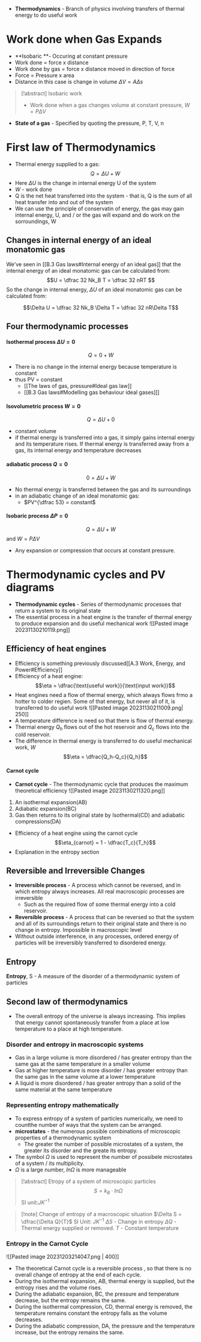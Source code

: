   - **Thermodynamics** - Branch of physics involving transfers of thermal energy to do useful work
# Work done when Gas Expands
- **Isobaric **- Occuring at constant pressure
- Work done = force x distance
- Work done by gas = force x distance moved in direction of force
- Force = Pressure x area 
- Distance in this case is change in volume $\Delta V = A\Delta s$ 
>[!abstract] Isobaric work
>- Work done when a gas changes volume at constant pressure, $W = P\Delta V$

- **State of a gas** - Specified by quoting the pressure, P, T, V, n

# First law of Thermodynamics
- Thermal energy supplied to a gas:
$$Q = \Delta U + W$$
-  Here $\Delta U$ is the change in internal energy U of the system
- $W$ - work done
- Q is the net heat transferred into the system - that is, Q is the sum of all heat transfer into and out of the system
- We can use the principle of conservatin of energy, the gas may gain internal energy, U, and / or the gas will expand and do work on the sorroundings, W
## Changes in internal energy of an ideal monatomic gas
We've seen in [[B.3 Gas laws#Internal energy of an ideal gas]] that the internal energy of an ideal monatomic gas can be calculated from:
$$U = \dfrac 32 Nk_B T = \dfrac 32 nRT $$
So the change in internal energy, $\Delta U$ of an ideal monatomic gas can be calculated from:

$$\Delta U = \dfrac 32 Nk_B \Delta T = \dfrac 32 nR\Delta T$$
## Four thermodynamic processes
#### Isothermal process $\Delta U = 0$
$$Q = 0 + W$$
- There is no change in the internal energy because temperature is constant
- thus PV = constant
	- [[The laws of gas, pressure#Ideal gas law]]
	- [[B.3 Gas laws#Modelling gas behaviour ideal gases]]]
#### Isovolumetric process $W = 0$
$$Q = \Delta U + 0$$
- constant volume
- if thermal energy is transferred into a gas, it simply gains internal energy and its temperature rises. If thermal energy is transferred away from a gas, its internal energy and temperature decreases
#### adiabatic process $Q = 0$
$$0 = \Delta U + W$$
- No thermal energy is transferred between the gas and its surroundings
- in an adiabatic change of an ideal monatomic gas: 
	- $PV^{\dfrac 53} = constant$
#### Isobaric process $\Delta P = 0$
$$Q = \Delta U + W$$
and $W = P\Delta V$
- Any expansion or compression that occurs at constant pressure. 
# Thermodynamic cycles and PV diagrams
- **Thermodynamic cycles** - Series of thermodynamic processes that return a system to its original state
- The essential process in a heat engine is the transfer of thermal energy to produce expansion and do useful mechanical work 
![[Pasted image 20231130210119.png]]
## Efficiency of heat engines
- Efficiency is something previously discussed[[A.3 Work, Energy, and Power#Efficiency]]
- Efficiency of a heat engine:
$$\eta = \dfrac{\text{useful work}}{\text{input work}}$$
- Heat engines need a flow of thermal energy, which always flows frmo a hotter to colder regien. Some of that energy, but never all of it, is transferred to do useful work
![[Pasted image 20231130211009.png| 250]]
- A temperature difference is need so that there is flow of thermal energy. 
- Thermal energy $Q_h$ flows out of the hot reservoir and $Q_c$ flows into the cold reservoir. 
- The difference in thermal energy is transferred to do useful mechanical work, $W$
$$\eta = \dfrac{Q_h-Q_c}{Q_h}$$
#### Carnot cycle
- **Carnot cycle** - The thermodynamic cycle that produces the maximum theoretical efficiency
![[Pasted image 20231130211320.png]]
1. An isothermal expansion(AB)
2. Adiabatic expansion(BC)
3. Gas then returns to its original state by Isothermal(CD) and adiabatic compressions(DA)
- Efficiency of a heat engine using the carnot cycle
$$\eta_{carnot} = 1 - \dfrac{T_c}{T_h}$$
- Explanation in the entropy section
## Reversible and Irreversible Changes 
- **Irreversible process** - A process which cannot be reversed, and in which entropy always increases. All real macroscopic processes are irreversible 
	- Such as the required flow of some thermal energy into a cold reservoir. 
- **Reversible process** - A process that can be reversed so that the system and all of its surroundings return to their original state and there is no change in entropy. Impossible in macroscopic level
- Without outside interference, in any processes, ordered energy of particles will be irreversibly transferred to disordered energy. 
## Entropy 
**Entropy**, S - A measure of the disorder of a thermodynamic system of particles
## Second law of thermodynamics
- The overall entropy of the universe is always increasing. This implies that energy cannot spontaneously transfer from a place at low temperature to a place at high temperature. 
### Disorder and entropy in macroscopic systems 
- Gas in a large volume is more disordered / has greater entropy than the same gas at the same temperature in a smaller volume 
- Gas at higher temperature is more disorder / has greater entropy than the same gas in the same volume at a lower temperature 
- A liquid is more disordered / has greater entropy than a solid of the same material at the same temperature 
### Representing entropy mathematically
- To express entropy of a system of particles numerically, we need to countthe number of ways that the system can be arranged. 
- **microstates** - the numerous possible combinations of microscopic properties of a thermodynamic system
	- The greater the number of possible microstates of a system, the greater its disorder and the greate its entropy. 
- The symbol $\Omega$ is used to represent the number of possibele microstates of a system / its multiplicity. 
- $\Omega$ is a large number, $ln\Omega$ is more manageable 
>[!abstract] Etropy of a system of microscopic particles
>$$ S = k_B \cdot ln\Omega$$
>SI unit:$JK^{-1}$

>[!note]  Change of entropy of a macroscopic situation
>$\Delta S = \dfrac{\Delta Q}{T}$
>SI Unit: $JK^{-1}$
>$\Delta S$ - Change in entropy
>$\Delta Q$ - Thermal energy supplied or removed. 
>$T$ - Constant temperature

### Entropy in the Carnot Cycle
![[Pasted image 20231203214047.png | 400]]
- The theoretical Carnot cycle is a reversible process , so that there is no overall change of entropy at the end of each cycle. 
- During the isothermal expansion, AB, thermal energy is supplied, but the entropy rises and the volume rises. 
- During the adiabatic expansion, BC, the pressure and temperature decrease, but the entropy remains the same. 
- During the isothermal compression, CD, thermal energy is removed, the temperature remains constant the entropy falls as the volume decreases. 
- During the adiabatic compression, DA, the pressure and the temperature increase, but the entropy remains the same. 
